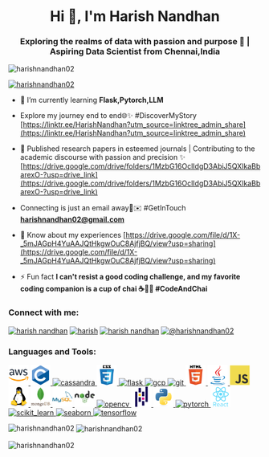 <h1 align="center">Hi 👋, I'm Harish Nandhan</h1>
<h3 align="center">Exploring the realms of data with passion and purpose 🚀 | Aspiring Data Scientist from Chennai,India</h3>

<p align="left"> <img src="https://komarev.com/ghpvc/?username=harishnandhan02&label=Profile%20views&color=0e75b6&style=flat" alt="harishnandhan02" /> </p>

<p align="left"> <a href="https://github.com/ryo-ma/github-profile-trophy"><img src="https://github-profile-trophy.vercel.app/?username=harishnandhan02" alt="harishnandhan02" /></a> </p>

- 🌱 I’m currently learning **Flask,Pytorch,LLM**

- Explore my journey end to end🌐✨ #DiscoverMyStory [https://linktr.ee/HarishNandhan?utm_source=linktree_admin_share](https://linktr.ee/HarishNandhan?utm_source=linktree_admin_share)

- 📝 Published research papers in esteemed journals | Contributing to the academic discourse with passion and precision ✨ [https://drive.google.com/drive/folders/1MzbG16OclIdgD3AbiJ5QXIkaBbarexO-?usp=drive_link](https://drive.google.com/drive/folders/1MzbG16OclIdgD3AbiJ5QXIkaBbarexO-?usp=drive_link)

- Connecting is just an email away📧✉️ #GetInTouch **harishnandhan02@gmail.com**

- 📄 Know about my experiences [https://drive.google.com/file/d/1X-_5mJAGpH4YuAAJQtHkgwOuC8AjfjBQ/view?usp=sharing](https://drive.google.com/file/d/1X-_5mJAGpH4YuAAJQtHkgwOuC8AjfjBQ/view?usp=sharing)

- ⚡ Fun fact **I can't resist a good coding challenge, and my favorite coding companion is a cup of chai ☕👩‍💻 #CodeAndChai**

<h3 align="left">Connect with me:</h3>
<p align="left">
<a href="https://linkedin.com/in/harish nandhan" target="blank"><img align="center" src="https://raw.githubusercontent.com/rahuldkjain/github-profile-readme-generator/master/src/images/icons/Social/linked-in-alt.svg" alt="harish nandhan" height="30" width="40" /></a>
<a href="https://stackoverflow.com/users/harish" target="blank"><img align="center" src="https://raw.githubusercontent.com/rahuldkjain/github-profile-readme-generator/master/src/images/icons/Social/stack-overflow.svg" alt="harish" height="30" width="40" /></a>
<a href="https://kaggle.com/harish nandhan" target="blank"><img align="center" src="https://raw.githubusercontent.com/rahuldkjain/github-profile-readme-generator/master/src/images/icons/Social/kaggle.svg" alt="harish nandhan" height="30" width="40" /></a>
<a href="https://www.hackerrank.com/@harishnandhan02" target="blank"><img align="center" src="https://raw.githubusercontent.com/rahuldkjain/github-profile-readme-generator/master/src/images/icons/Social/hackerrank.svg" alt="@harishnandhan02" height="30" width="40" /></a>
</p>

<h3 align="left">Languages and Tools:</h3>
<p align="left"> <a href="https://aws.amazon.com" target="_blank" rel="noreferrer"> <img src="https://raw.githubusercontent.com/devicons/devicon/master/icons/amazonwebservices/amazonwebservices-original-wordmark.svg" alt="aws" width="40" height="40"/> </a> <a href="https://www.cprogramming.com/" target="_blank" rel="noreferrer"> <img src="https://raw.githubusercontent.com/devicons/devicon/master/icons/c/c-original.svg" alt="c" width="40" height="40"/> </a> <a href="https://cassandra.apache.org/" target="_blank" rel="noreferrer"> <img src="https://www.vectorlogo.zone/logos/apache_cassandra/apache_cassandra-icon.svg" alt="cassandra" width="40" height="40"/> </a> <a href="https://www.w3schools.com/css/" target="_blank" rel="noreferrer"> <img src="https://raw.githubusercontent.com/devicons/devicon/master/icons/css3/css3-original-wordmark.svg" alt="css3" width="40" height="40"/> </a> <a href="https://flask.palletsprojects.com/" target="_blank" rel="noreferrer"> <img src="https://www.vectorlogo.zone/logos/pocoo_flask/pocoo_flask-icon.svg" alt="flask" width="40" height="40"/> </a> <a href="https://cloud.google.com" target="_blank" rel="noreferrer"> <img src="https://www.vectorlogo.zone/logos/google_cloud/google_cloud-icon.svg" alt="gcp" width="40" height="40"/> </a> <a href="https://git-scm.com/" target="_blank" rel="noreferrer"> <img src="https://www.vectorlogo.zone/logos/git-scm/git-scm-icon.svg" alt="git" width="40" height="40"/> </a> <a href="https://www.w3.org/html/" target="_blank" rel="noreferrer"> <img src="https://raw.githubusercontent.com/devicons/devicon/master/icons/html5/html5-original-wordmark.svg" alt="html5" width="40" height="40"/> </a> <a href="https://www.java.com" target="_blank" rel="noreferrer"> <img src="https://raw.githubusercontent.com/devicons/devicon/master/icons/java/java-original.svg" alt="java" width="40" height="40"/> </a> <a href="https://developer.mozilla.org/en-US/docs/Web/JavaScript" target="_blank" rel="noreferrer"> <img src="https://raw.githubusercontent.com/devicons/devicon/master/icons/javascript/javascript-original.svg" alt="javascript" width="40" height="40"/> </a> <a href="https://www.linux.org/" target="_blank" rel="noreferrer"> <img src="https://raw.githubusercontent.com/devicons/devicon/master/icons/linux/linux-original.svg" alt="linux" width="40" height="40"/> </a> <a href="https://www.mongodb.com/" target="_blank" rel="noreferrer"> <img src="https://raw.githubusercontent.com/devicons/devicon/master/icons/mongodb/mongodb-original-wordmark.svg" alt="mongodb" width="40" height="40"/> </a> <a href="https://www.mysql.com/" target="_blank" rel="noreferrer"> <img src="https://raw.githubusercontent.com/devicons/devicon/master/icons/mysql/mysql-original-wordmark.svg" alt="mysql" width="40" height="40"/> </a> <a href="https://nodejs.org" target="_blank" rel="noreferrer"> <img src="https://raw.githubusercontent.com/devicons/devicon/master/icons/nodejs/nodejs-original-wordmark.svg" alt="nodejs" width="40" height="40"/> </a> <a href="https://opencv.org/" target="_blank" rel="noreferrer"> <img src="https://www.vectorlogo.zone/logos/opencv/opencv-icon.svg" alt="opencv" width="40" height="40"/> </a> <a href="https://pandas.pydata.org/" target="_blank" rel="noreferrer"> <img src="https://raw.githubusercontent.com/devicons/devicon/2ae2a900d2f041da66e950e4d48052658d850630/icons/pandas/pandas-original.svg" alt="pandas" width="40" height="40"/> </a> <a href="https://www.python.org" target="_blank" rel="noreferrer"> <img src="https://raw.githubusercontent.com/devicons/devicon/master/icons/python/python-original.svg" alt="python" width="40" height="40"/> </a> <a href="https://pytorch.org/" target="_blank" rel="noreferrer"> <img src="https://www.vectorlogo.zone/logos/pytorch/pytorch-icon.svg" alt="pytorch" width="40" height="40"/> </a> <a href="https://reactjs.org/" target="_blank" rel="noreferrer"> <img src="https://raw.githubusercontent.com/devicons/devicon/master/icons/react/react-original-wordmark.svg" alt="react" width="40" height="40"/> </a> <a href="https://scikit-learn.org/" target="_blank" rel="noreferrer"> <img src="https://upload.wikimedia.org/wikipedia/commons/0/05/Scikit_learn_logo_small.svg" alt="scikit_learn" width="40" height="40"/> </a> <a href="https://seaborn.pydata.org/" target="_blank" rel="noreferrer"> <img src="https://seaborn.pydata.org/_images/logo-mark-lightbg.svg" alt="seaborn" width="40" height="40"/> </a> <a href="https://www.tensorflow.org" target="_blank" rel="noreferrer"> <img src="https://www.vectorlogo.zone/logos/tensorflow/tensorflow-icon.svg" alt="tensorflow" width="40" height="40"/> </a> </p>

<p><img align="left" src="https://github-readme-stats.vercel.app/api/top-langs?username=harishnandhan02&show_icons=true&locale=en&layout=compact" alt="harishnandhan02" /></p>

<p>&nbsp;<img align="center" src="https://github-readme-stats.vercel.app/api?username=harishnandhan02&show_icons=true&locale=en" alt="harishnandhan02" /></p>

<p><img align="center" src="https://github-readme-streak-stats.herokuapp.com/?user=harishnandhan02&" alt="harishnandhan02" /></p>


